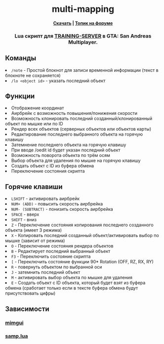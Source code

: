 <h1 align="center">multi-mapping</h1>
<h4 align="center"><a href="https://github.com/les1er1/multi-mapping/releases">Скачать</a> | <a href="https://forum.training-server.com/d/13293-multi-mapping-build-0004">Топик на форуме</a></h4>
<h3 align="center">Lua скрипт для <a href="https://training-server.com">TRAINING-SERVER</a> в GTA: San Andreas Multiplayer.</h3>

<h2>Команды</h2>

<li><code>/note</code> - Простой блокнот для записи временной информации (текст в блокноте не сохраняется)</li>
<li><code>/lo &lt;object id&gt;</code> - указать последний объект
</li>

<h2>Функции</h2>

<li>Отображение координат</li>
<li>Аирбрейк с возможность повышения/понижения скорости</li>
<li>Возможность клонировать последний созданный/клонированный объект по мышке или по ID</li>
<li>Рендер всех объектов (серверных объектов или объектов карты)</li>
<li>Редактирование последнего выбранного объекта на горячую клавишу</li>
<li>Затемнение последнего объекта на горячую клавишу</li>
<li>При вводе /oedit id будет указан последний объект</li>
<li>Возможность поворота объекта по трём осям</li>
<li>Выбор объекта для удаления по мышке на горячую клавишу</li>
<li>Создать объект с ID из буфера обмена</li>
<li>Переключение состояния скрипта</li>

<h2>Горячие клавиши</h2>

<li><code>LSHIFT</code> - активировать аирбрейк</li>
<li><code>NUM+ (ADD)</code> - повысить скорость аирбрейка</li>
<li><code>NUM- (SUBTRACT)</code> - понизить скорость аирбрейка</li>
<li><code>SPACE</code> - вверх</li>
<li><code>SHIFT</code> - вниз</li>
<li><code>Z</code> - Переключение состояния копирования последнего созданного объекта (имеет 3 режима)</li>
<li><code>X</code> - Копировать последний созданный объект/активировать выбор по мышке (зависит от режима)</li>
<li><code>O</code> - Переключение состояния рендера объектов</li>
<li><code>B</code> - Редактирует последний выбранный объект</li>
<li><code>F3</code> - Переключить состояние скрипта</li>
<li><code>[</code> - Переключить состояние функции 90* Rotation (OFF, RZ, RX, RY)</li>
<li><code>R</code> - повернуть объектом по выбранной оси</li>
<li><code>J</code> - затемнить последний объект</li>
<li><code>M</code> - активировать выбор объекта по мышке для удаления</li>
<li><code>E</code> - Создать объект с ID объекта, который будет взят из буфера обмена (сработает только если в тексте буфера обмена будут присутствовать цифры)

<h2>Зависимости</h2>
<h3><a href="https://github.com/THE-FYP/mimgui/releases/download/v1.7.0/mimgui-v1.7.0.zip">mimgui</a></h3>
<h3><a href="https://github.com/THE-FYP/SAMP.Lua/releases/download/v2.3.0/samp-lua-v2.3.0.zip">samp.lua</a></h3>
</li>
